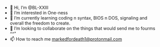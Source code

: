 - 👋 Hi, I’m @BL-XXIII
- 👀 I’m interested in One-ness
- 🌱 I’m currently learning coding n syntax, BIOS n DOS, signaling and overall the freedom to create. 
- 💞️ I’m looking to collaborate on the things that would send me to fourms ^^"
- 📫 How to reach me markedfordeath1@protonmail.com

<!---
BL-XXIII/[BLG]# ig is a not so ✨ special ✨ repository, if it was I wouldn't be here following my dao.
You can click the Preview link to take a look at your changes.
--->
